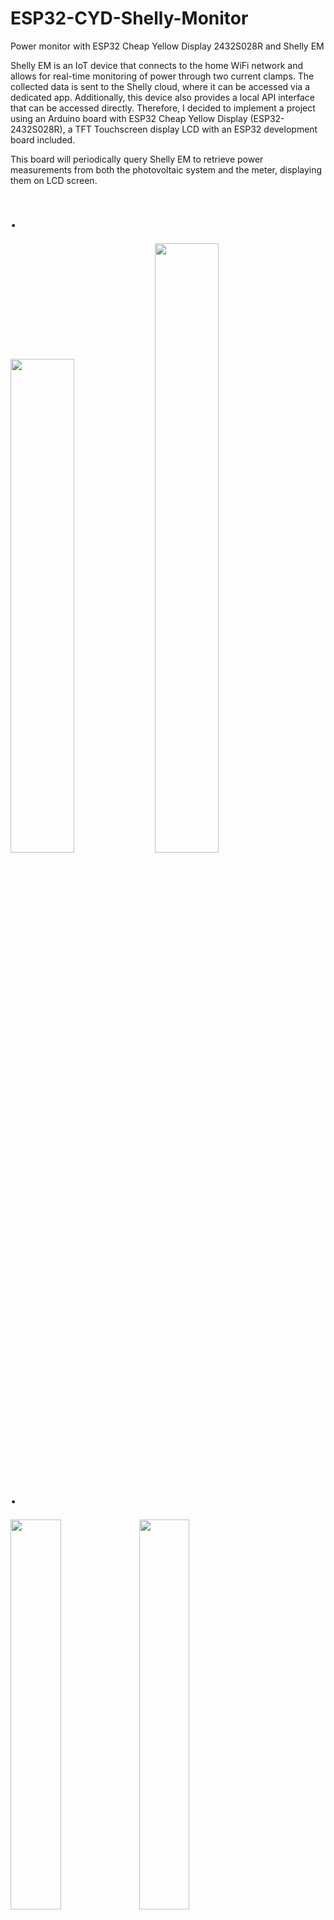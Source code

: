 # ESP32-CYD-Shelly-Monitor
Power monitor with ESP32 Cheap Yellow Display 2432S028R and Shelly EM

Shelly EM is an IoT device that connects to the home WiFi network and allows for real-time monitoring of power through two current clamps. The collected data is sent to the Shelly cloud, where it can be accessed via a dedicated app. Additionally, this device also provides a local API interface that can be accessed directly. Therefore, I decided to implement a project using an Arduino board with ESP32 Cheap Yellow Display (ESP32-2432S028R), a TFT Touchscreen display LCD with an ESP32 development board included. 

This board will periodically query Shelly EM to retrieve power measurements from both the photovoltaic system and the meter, displaying them on LCD screen.
# .
<img src="https://github.com/user-attachments/assets/23b1ce46-f3b6-439a-ad1f-dfba56192962" width=45% height=45%>
<img src="https://github.com/user-attachments/assets/5e3eedcb-6735-46ae-8a34-f188073be404" width=45% height=50%>

# .
<img src="https://github.com/user-attachments/assets/302a1624-cace-4747-adf0-6aba08cff229" width=40% height=40%>
<img src="https://github.com/user-attachments/assets/7734bf8d-cc7c-4c63-8425-c71b451d5f29" width=40% height=40%>


# Acknowledgement


